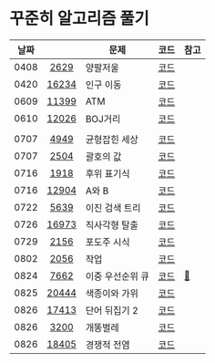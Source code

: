 # 꾸준히 알고리즘 풀기

| 날짜 |                                                | 문제             | 코드                        | 참고                  |
| ---- | :--------------------------------------------: | ---------------- | --------------------------- | --------------------- |
| 0408 |  [2629](https://www.acmicpc.net/problem/2629)  | 양팔저울         | [코드](code/Main2629.java)  |                       |
| 0420 | [16234](https://www.acmicpc.net/problem/16234) | 인구 이동        | [코드](code/Main16234.java) |
| 0609 | [11399](https://www.acmicpc.net/problem/11399) | ATM              | [코드](code/Main11399.java) |
| 0610 | [12026](https://www.acmicpc.net/problem/12026) | BOJ거리          | [코드](code/Main12026.java) |
|      |                                                |                  |
| 0707 |  [4949](https://www.acmicpc.net/problem/4949)  | 균형잡힌 세상    | [코드](code/Main4949.java)  |
| 0707 |  [2504](https://www.acmicpc.net/problem/2504)  | 괄호의 값        | [코드](code/Main2504.java)  |
| 0716 |  [1918](https://www.acmicpc.net/problem/1918)  | 후위 표기식      | [코드](code/Main1918.java)  |
| 0716 | [12904](https://www.acmicpc.net/problem/12904) | A와 B            | [코드](code/Main12904.java) |
| 0722 |  [5639](https://www.acmicpc.net/problem/5639)  | 이진 검색 트리   | [코드](code/Main5639.java)  |
| 0726 | [16973](https://www.acmicpc.net/problem/16973) | 직사각형 탈출    | [코드](code/Main16973.java) |
| 0729 |  [2156](https://www.acmicpc.net/problem/2156)  | 포도주 시식      | [코드](code/Main2156.java)  |
| 0802 |  [2056](https://www.acmicpc.net/problem/2056)  | 작업             | [코드](code/Main2056.java)  |
| 0824 |  [7662](https://www.acmicpc.net/problem/7662)  | 이중 우선순위 큐 | [코드](code/Main7662.java)  | [📝](memo/treemap.md) |
| 0825 | [20444](https://www.acmicpc.net/problem/20444) | 색종이와 가위    | [코드](code/Main20444.java) |                       |
| 0826 | [17413](https://www.acmicpc.net/problem/17413) | 단어 뒤집기 2    | [코드](code/Main17413.java) |                       |
| 0826 |  [3200](https://www.acmicpc.net/problem/3020)  | 개똥벌레         | [코드](code/Main3020.java)  |                       |
| 0826 | [18405](https://www.acmicpc.net/problem/18405) | 경쟁적 전염      | [코드](code/Main18405.java) |                       |
